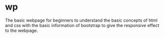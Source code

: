 # wp
The basic webpage for beginners to understand the basic concepts of html and css with the basic information of bootstrap to give the responsive effect to the webpage.
